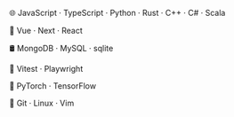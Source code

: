 🌐 JavaScript · TypeScript · Python · Rust · C++ · C# · Scala 

🧩 Vue · Next · React

🛢 MongoDB · MySQL · sqlite

🧪 Vitest · Playwright

🤖 PyTorch · TensorFlow

🚧 Git · Linux · Vim

